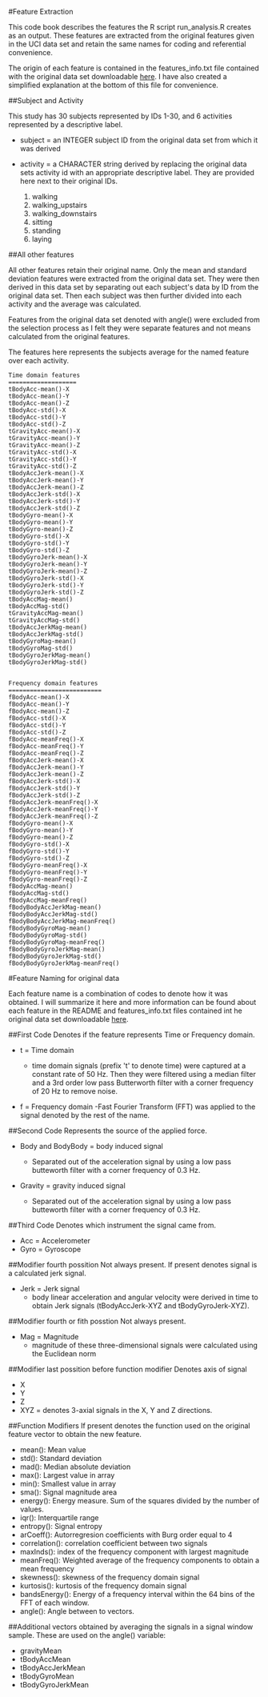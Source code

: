 #Feature Extraction

This code book describes the features the R script run_analysis.R creates as an output.  These features are extracted from the original features given in the UCI data set and retain the same names for coding and referential convenience.

The origin of each feature is contained in the features_info.txt file contained with the original data set downloadable [here](https://d396qusza40orc.cloudfront.net/getdata%2Fprojectfiles%2FUCI%20HAR%20Dataset.zip).  I have also created a simplified explanation at the bottom of this file for convenience.


##Subject and Activity

This study has 30 subjects represented by IDs 1-30, and 6 activities represented by a descriptive label.

- subject = an INTEGER subject ID from the original data set from which it was derived
    
- activity = a CHARACTER string derived by replacing the original data sets activity id with an appropriate descriptive label.  They are provided here next to their original IDs.
    1. walking
    2. walking_upstairs
    3. walking_downstairs
    4. sitting
    5. standing
    6. laying


##All other features

All other features retain their original name. Only the mean and standard deviation features were extracted from the original data set. They were then derived in this data set by separating out each subject's data by ID from the original data set. Then each subject was then further divided into each activity and the average was calculated.

Features from the original data set denoted with angle() were excluded from the selection process as I felt they were separate features and not means calculated from the original features.

The features here represents the subjects average for the named feature over each activity.


    Time domain features
    ===================
    tBodyAcc-mean()-X
    tBodyAcc-mean()-Y
    tBodyAcc-mean()-Z
    tBodyAcc-std()-X
    tBodyAcc-std()-Y
    tBodyAcc-std()-Z
    tGravityAcc-mean()-X
    tGravityAcc-mean()-Y
    tGravityAcc-mean()-Z
    tGravityAcc-std()-X
    tGravityAcc-std()-Y
    tGravityAcc-std()-Z
    tBodyAccJerk-mean()-X
    tBodyAccJerk-mean()-Y
    tBodyAccJerk-mean()-Z
    tBodyAccJerk-std()-X
    tBodyAccJerk-std()-Y
    tBodyAccJerk-std()-Z
    tBodyGyro-mean()-X
    tBodyGyro-mean()-Y
    tBodyGyro-mean()-Z
    tBodyGyro-std()-X
    tBodyGyro-std()-Y
    tBodyGyro-std()-Z
    tBodyGyroJerk-mean()-X
    tBodyGyroJerk-mean()-Y
    tBodyGyroJerk-mean()-Z
    tBodyGyroJerk-std()-X
    tBodyGyroJerk-std()-Y
    tBodyGyroJerk-std()-Z
    tBodyAccMag-mean()
    tBodyAccMag-std()
    tGravityAccMag-mean()
    tGravityAccMag-std()
    tBodyAccJerkMag-mean()
    tBodyAccJerkMag-std()
    tBodyGyroMag-mean()
    tBodyGyroMag-std()
    tBodyGyroJerkMag-mean()
    tBodyGyroJerkMag-std()
    
    
    Frequency domain features
    ==========================
    fBodyAcc-mean()-X
    fBodyAcc-mean()-Y
    fBodyAcc-mean()-Z
    fBodyAcc-std()-X
    fBodyAcc-std()-Y
    fBodyAcc-std()-Z
    fBodyAcc-meanFreq()-X
    fBodyAcc-meanFreq()-Y
    fBodyAcc-meanFreq()-Z
    fBodyAccJerk-mean()-X
    fBodyAccJerk-mean()-Y
    fBodyAccJerk-mean()-Z
    fBodyAccJerk-std()-X
    fBodyAccJerk-std()-Y
    fBodyAccJerk-std()-Z
    fBodyAccJerk-meanFreq()-X
    fBodyAccJerk-meanFreq()-Y
    fBodyAccJerk-meanFreq()-Z
    fBodyGyro-mean()-X
    fBodyGyro-mean()-Y
    fBodyGyro-mean()-Z
    fBodyGyro-std()-X
    fBodyGyro-std()-Y
    fBodyGyro-std()-Z
    fBodyGyro-meanFreq()-X
    fBodyGyro-meanFreq()-Y
    fBodyGyro-meanFreq()-Z
    fBodyAccMag-mean()
    fBodyAccMag-std()
    fBodyAccMag-meanFreq()
    fBodyBodyAccJerkMag-mean()
    fBodyBodyAccJerkMag-std()
    fBodyBodyAccJerkMag-meanFreq()
    fBodyBodyGyroMag-mean()
    fBodyBodyGyroMag-std()
    fBodyBodyGyroMag-meanFreq()
    fBodyBodyGyroJerkMag-mean()
    fBodyBodyGyroJerkMag-std()
    fBodyBodyGyroJerkMag-meanFreq()



#Feature Naming for original data

Each feature name is a combination of codes to denote how it was obtained.  I will summarize it here and more information can be found about each feature in the README and features_info.txt files contained int he original data set downloadable [here](https://d396qusza40orc.cloudfront.net/getdata%2Fprojectfiles%2FUCI%20HAR%20Dataset.zip).


##First Code
Denotes if the feature represents Time or Frequency domain.

- t = Time domain
    - time domain signals (prefix 't' to denote time) were captured at a constant rate of 50 Hz. Then they were filtered using a median filter and a 3rd order low pass Butterworth filter with a corner frequency of 20 Hz to remove noise.
    
- f = Frequency domain
    -Fast Fourier Transform (FFT) was applied to the signal denoted by the rest of the name.
    
    
##Second Code
Represents the source of the applied force.

- Body and BodyBody = body induced signal
    - Separated out of the acceleration signal by using a low pass butteworth filter with a corner frequency of 0.3 Hz.

- Gravity = gravity induced signal
    - Separated out of the acceleration signal by using a low pass butteworth filter with a corner frequency of 0.3 Hz.


##Third Code
Denotes which instrument the signal came from.

- Acc = Accelerometer
- Gyro = Gyroscope


##Modifier fourth possition
Not always present.  If present denotes signal is a calculated jerk signal.

- Jerk = Jerk signal
    - body linear acceleration and angular velocity were derived in time to obtain Jerk signals (tBodyAccJerk-XYZ and tBodyGyroJerk-XYZ).
    
##Modifier fourth or fith posstion
Not always present.

- Mag = Magnitude
    - magnitude of these three-dimensional signals were calculated using the Euclidean norm 


##Modifier last possition before function modifier
Denotes axis of signal

- X
- Y
- Z
- XYZ = denotes 3-axial signals in the X, Y and Z directions.


##Function Modifiers
If present denotes the function used on the original feature vector to obtain the new feature.

- mean(): Mean value
- std(): Standard deviation
- mad(): Median absolute deviation 
- max(): Largest value in array
- min(): Smallest value in array
- sma(): Signal magnitude area
- energy(): Energy measure. Sum of the squares divided by the number of values. 
- iqr(): Interquartile range 
- entropy(): Signal entropy
- arCoeff(): Autorregresion coefficients with Burg order equal to 4
- correlation(): correlation coefficient between two signals
- maxInds(): index of the frequency component with largest magnitude
- meanFreq(): Weighted average of the frequency components to obtain a mean frequency
- skewness(): skewness of the frequency domain signal 
- kurtosis(): kurtosis of the frequency domain signal 
- bandsEnergy(): Energy of a frequency interval within the 64 bins of the FFT of each window.
- angle(): Angle between to vectors.


##Additional vectors obtained by averaging the signals in a signal window sample. These are used on the angle() variable:

- gravityMean
- tBodyAccMean
- tBodyAccJerkMean
- tBodyGyroMean
- tBodyGyroJerkMean
